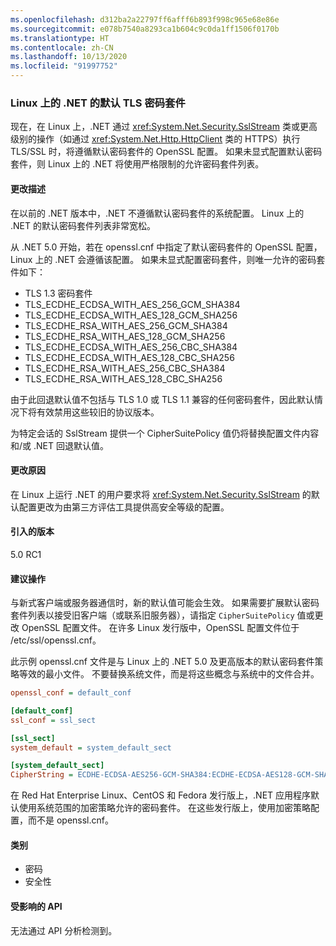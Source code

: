```yaml
---
ms.openlocfilehash: d312ba2a22797ff6afff6b893f998c965e68e86e
ms.sourcegitcommit: e078b7540a8293ca1b604c9c0da1ff1506f0170b
ms.translationtype: HT
ms.contentlocale: zh-CN
ms.lasthandoff: 10/13/2020
ms.locfileid: "91997752"
---
```

### <a name="default-tls-cipher-suites-for-net-on-linux"></a>Linux 上的 .NET 的默认 TLS 密码套件

现在，在 Linux 上，.NET 通过 <xref:System.Net.Security.SslStream> 类或更高级别的操作（如通过 <xref:System.Net.Http.HttpClient> 类的 HTTPS）执行 TLS/SSL 时，将遵循默认密码套件的 OpenSSL 配置。 如果未显式配置默认密码套件，则 Linux 上的 .NET 将使用严格限制的允许密码套件列表。

#### <a name="change-description"></a>更改描述

在以前的 .NET 版本中，.NET 不遵循默认密码套件的系统配置。 Linux 上的 .NET 的默认密码套件列表非常宽松。

从 .NET 5.0 开始，若在 openssl.cnf 中指定了默认密码套件的 OpenSSL 配置，Linux 上的 .NET 会遵循该配置。 如果未显式配置密码套件，则唯一允许的密码套件如下：

- TLS 1.3 密码套件
- TLS_ECDHE_ECDSA_WITH_AES_256_GCM_SHA384
- TLS_ECDHE_ECDSA_WITH_AES_128_GCM_SHA256
- TLS_ECDHE_RSA_WITH_AES_256_GCM_SHA384
- TLS_ECDHE_RSA_WITH_AES_128_GCM_SHA256
- TLS_ECDHE_ECDSA_WITH_AES_256_CBC_SHA384
- TLS_ECDHE_ECDSA_WITH_AES_128_CBC_SHA256
- TLS_ECDHE_RSA_WITH_AES_256_CBC_SHA384
- TLS_ECDHE_RSA_WITH_AES_128_CBC_SHA256

由于此回退默认值不包括与 TLS 1.0 或 TLS 1.1 兼容的任何密码套件，因此默认情况下将有效禁用这些较旧的协议版本。

为特定会话的 SslStream 提供一个 CipherSuitePolicy 值仍将替换配置文件内容和/或 .NET 回退默认值。

#### <a name="reason-for-change"></a>更改原因

在 Linux 上运行 .NET 的用户要求将 <xref:System.Net.Security.SslStream> 的默认配置更改为由第三方评估工具提供高安全等级的配置。

#### <a name="version-introduced"></a>引入的版本

5.0 RC1

#### <a name="recommended-action"></a>建议操作

与新式客户端或服务器通信时，新的默认值可能会生效。 如果需要扩展默认密码套件列表以接受旧客户端（或联系旧服务器），请指定 `CipherSuitePolicy` 值或更改 OpenSSL 配置文件。 在许多 Linux 发行版中，OpenSSL 配置文件位于 /etc/ssl/openssl.cnf。

此示例 openssl.cnf 文件是与 Linux 上的 .NET 5.0 及更高版本的默认密码套件策略等效的最小文件。 不要替换系统文件，而是将这些概念与系统中的文件合并。

```ini
openssl_conf = default_conf

[default_conf]
ssl_conf = ssl_sect

[ssl_sect]
system_default = system_default_sect

[system_default_sect]
CipherString = ECDHE-ECDSA-AES256-GCM-SHA384:ECDHE-ECDSA-AES128-GCM-SHA256:ECDHE-RSA-AES256-GCM-SHA384:ECDHE-RSA-AES128-GCM-SHA256:ECDHE-ECDSA-AES256-SHA384:ECDHE-ECDSA-AES128-SHA256:ECDHE-RSA-AES256-SHA384:ECDHE-RSA-AES128-SHA256
```

在 Red Hat Enterprise Linux、CentOS 和 Fedora 发行版上，.NET 应用程序默认使用系统范围的加密策略允许的密码套件。 在这些发行版上，使用加密策略配置，而不是 openssl.cnf。

#### <a name="category"></a>类别

- 密码
- 安全性

#### <a name="affected-apis"></a>受影响的 API

无法通过 API 分析检测到。

<!--

#### Affected APIs

- Not detectible via API analysis.

-->
